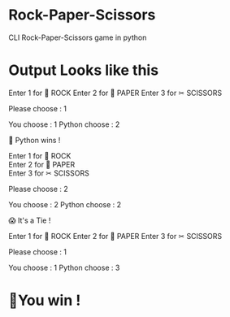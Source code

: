 # Rock-Paper-Scissors
CLI Rock-Paper-Scissors game in python

# Output Looks like this

 Enter 1 for 💎 ROCK 
 Enter 2 for 🧻 PAPER 
 Enter 3 for ✂  SCISSORS      

 Please choose : 1


 You choose    : 1
 Python choose : 2
 
🐍 Python wins !

 Enter 1 for 💎 ROCK     
 Enter 2 for 🧻 PAPER     
 Enter 3 for ✂  SCISSORS 

 Please choose : 2       


 You choose    : 2
 Python choose : 2
 
😱 It's a Tie !


 Enter 1 for 💎 ROCK
 Enter 2 for 🧻 PAPER
 Enter 3 for ✂  SCISSORS

 Please choose : 1


 You choose    : 1
 Python choose : 3

🎉You win !
==============================

